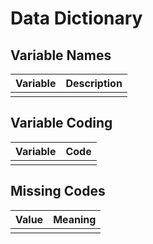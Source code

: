 # Data Dictionary

## Variable Names

| Variable | Description |
|----------|-------------|
|          |             |

## Variable Coding

| Variable | Code |
|----------|------|
|          |      |

## Missing Codes

| Value | Meaning |
|-------|---------|
|       |         |
